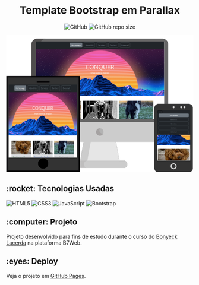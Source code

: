 <h1 align="center">Template Bootstrap em Parallax</h1>

<p align="center" dir="auto">
  <img alt="GitHub" src="https://img.shields.io/github/license/caiquedv/portfolio_bootstrap-parallax?style=plastic">  <img alt="GitHub repo size" src="https://img.shields.io/github/repo-size/caiquedv/portfolio_bootstrap-parallax?style=plastic">
</p>

<p align="center"><img alt="Mockup" src="./mockup.png"></p>

<h2>:rocket: Tecnologias Usadas</h2>

<p>
  <img align="center" alt="HTML5" src="https://img.shields.io/badge/HTML5-E34F26?style=for-the-badge&logo=html5&logoColor=white">
  <img align="center" alt="CSS3" src="https://img.shields.io/badge/CSS3-1572B6?style=for-the-badge&logo=css3&logoColor=white">
  <img align="center" alt="JavaScript" src="https://img.shields.io/badge/JavaScript-F7DF1E?style=for-the-badge&logo=javascript&logoColor=black">
  <img align="center" alt="Bootstrap" src="https://img.shields.io/badge/Bootstrap-563D7C?style=for-the-badge&logo=bootstrap&logoColor=white">
</p>

<h2>:computer: Projeto</h2>

Projeto desenvolvido para fins de estudo durante o curso do [Bonyeck Lacerda](https://www.instagram.com/bonieky) na plataforma B7Web. <br>


<h2>:eyes: Deploy</h2>

Veja o projeto em [GitHub Pages](https://caiquedv.github.io/portfolio_bootstrap-parallax/).
